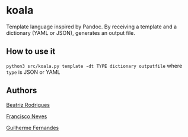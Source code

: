 # koala

Template language inspired by Pandoc. By receiving a template and a dictionary (YAML or JSON), generates an output file.

## How to use it

`python3 src/koala.py template -dt TYPE dictionary outputfile` where `type` is JSON or YAML

## Authors 

[Beatriz Rodrigues](https://github.com/beasrodrigues24)

[Francisco Neves](https://github.com/franl08)

[Guilherme Fernandes](https://github.com/zer0-5)